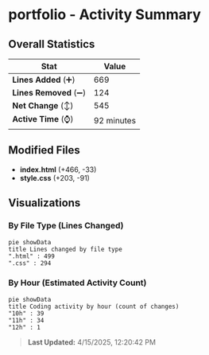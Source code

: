 # portfolio - Activity Summary 

## Overall Statistics

| Stat                   | Value                                                             |
| ---------------------- | ----------------------------------------------------------------- |
| **Lines Added** (➕)   | 669                                          |
| **Lines Removed** (➖) | 124                                        |
| **Net Change** (↕)    | 545                |
| **Active Time** (⌚)   | 92 minutes |


## Modified Files
- **index.html** (+466, -33)
- **style.css** (+203, -91)

## Visualizations

### By File Type (Lines Changed)

```mermaid
pie showData
title Lines changed by file type
".html" : 499
".css" : 294
```

### By Hour (Estimated Activity Count)

```mermaid
pie showData
title Coding activity by hour (count of changes)
"10h" : 39
"11h" : 34
"12h" : 1
```


> **Last Updated:** 4/15/2025, 12:20:42 PM